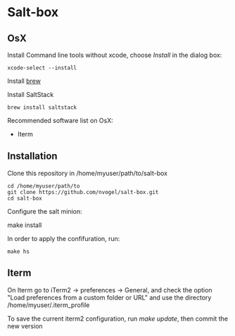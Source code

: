 # Salt-box

## OsX

Install Command line tools without xcode, choose *Install* in the dialog box:

    xcode-select --install

Install [brew](http://brew.sh)

Install SaltStack

    brew install saltstack

Recommended software list on OsX:

* Iterm


## Installation

Clone this repository in /home/myuser/path/to/salt-box

    cd /home/myuser/path/to
    git clone https://github.com/nvogel/salt-box.git
    cd salt-box

Configure the salt minion:

   make install

In order to apply the confifuration, run:

    make hs

## Iterm

On Iterm go to iTerm2 -> preferences -> General,
and check the option "Load preferences from a custom folder or URL" and use the directory /home/myuser/.iterm_profile

To save the current iterm2 configuration, run *make update*, then commit the new version

